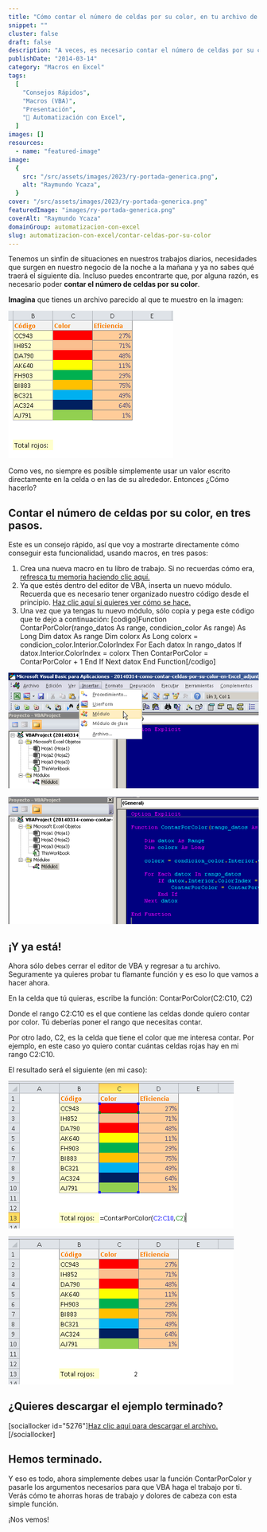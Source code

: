 ```yaml
---
title: "Cómo contar el número de celdas por su color, en tu archivo de Excel [CR]"
snippet: ""
cluster: false
draft: false
description: "A veces, es necesario contar el número de celdas por su color y es entonces que te preguntas ¿Cómo lo hago? Aquí te dejo los tres pasos para lograrlo."
publishDate: "2014-03-14"
category: "Macros en Excel"
tags:
  [
    "Consejos Rápidos",
    "Macros (VBA)",
    "Presentación",
    "🤖 Automatización con Excel",
  ]
images: []
resources:
  - name: "featured-image"
image:
  {
    src: "/src/assets/images/2023/ry-portada-generica.png",
    alt: "Raymundo Ycaza",
  }
cover: "/src/assets/images/2023/ry-portada-generica.png"
featuredImage: "images/ry-portada-generica.png"
coverAlt: "Raymundo Ycaza"
domainGroup: automatizacion-con-excel
slug: automatizacion-con-excel/contar-celdas-por-su-color
---
```


Tenemos un sinfín de situaciones en nuestros trabajos diarios, necesidades que surgen en nuestro negocio de la noche a la mañana y ya no sabes qué traerá el siguiente día. Incluso puedes encontrarte que, por alguna razón, es necesario poder **contar el número de celdas por su color**.

**Imagina** que tienes un archivo parecido al que te muestro en la imagen:

[![Cómo contar celdas por su color](/src/assets/images/2023/20140314-como-contar-celdas-por-su-color-en-Excel000247.png)](http://raymundoycaza.com/wp-content/uploads//20140314-como-contar-celdas-por-su-color-en-Excel000247.png)

Como ves, no siempre es posible simplemente usar un valor escrito directamente en la celda o en las de su alrededor. Entonces ¿Cómo hacerlo?

## Contar el número de celdas por su color, en tres pasos.

Este es un consejo rápido, así que voy a mostrarte directamente cómo conseguir esta funcionalidad, usando macros, en tres pasos:

1. Crea una nueva macro en tu libro de trabajo. Si no recuerdas cómo era, [refresca tu memoria haciendo clic aquí.](http://raymundoycaza.com/escribe-tu-primera-macro-en-excel/ "Crear una macro en Excel")
2. Ya que estés dentro del editor de VBA, inserta un nuevo módulo. Recuerda que es necesario tener organizado nuestro código desde el principio. [Haz clic aquí si quieres ver cómo se hace.](http://raymundoycaza.com/como-insertar-un-modulo-en-excel/ "Cómo insertar un módulo en VBA")
3. Una vez que ya tengas tu nuevo módulo, sólo copia y pega este código que te dejo a continuación: \[codigo\]Function ContarPorColor(rango_datos As range, condicion_color As range) As Long Dim datox As range Dim colorx As Long colorx = condicion_color.Interior.ColorIndex For Each datox In rango_datos If datox.Interior.ColorIndex = colorx Then ContarPorColor = ContarPorColor + 1 End If Next datox End Function\[/codigo\]

[![Cómo contar celdas por su color](/src/assets/images/2023/20140314-como-contar-celdas-por-su-color-en-Excel000248-600x276.png)](http://raymundoycaza.com/wp-content/uploads//20140314-como-contar-celdas-por-su-color-en-Excel000248.png)

[![Cómo contar celdas por su color](/src/assets/images/2023/20140314-como-contar-celdas-por-su-color-en-Excel000252-600x305.png)](http://raymundoycaza.com/wp-content/uploads//20140314-como-contar-celdas-por-su-color-en-Excel000252.png)

## ¡Y ya está!

Ahora sólo debes cerrar el editor de VBA y regresar a tu archivo. Seguramente ya quieres probar tu flamante función y es eso lo que vamos a hacer ahora.

En la celda que tú quieras, escribe la función: ContarPorColor(C2:C10, C2)

Donde el rango C2:C10 es el que contiene las celdas donde quiero contar por color. Tú deberías poner el rango que necesitas contar.

Por otro lado, C2, es la celda que tiene el color que me interesa contar. Por ejemplo, en este caso yo quiero contar cuántas celdas rojas hay en mi rango C2:C10.

El resultado será el siguiente (en mi caso):

[![Cómo contar celdas por su color](/src/assets/images/2023/20140314-como-contar-celdas-por-su-color-en-Excel000254.png)](http://raymundoycaza.com/wp-content/uploads//20140314-como-contar-celdas-por-su-color-en-Excel000254.png)

[![Cómo contar celdas por su color](/src/assets/images/2023/20140314-como-contar-celdas-por-su-color-en-Excel000255.png)](http://raymundoycaza.com/wp-content/uploads//20140314-como-contar-celdas-por-su-color-en-Excel000255.png)

## ¿Quieres descargar el ejemplo terminado?

\[sociallocker id="5276"\][Haz clic aquí para descargar el archivo.](http://raymundoycaza.com/wp-content/uploads//20140314-como-contar-celdas-por-su-color-en-Excel_adjunto.xlsm "Descargar el archivo.")\[/sociallocker\]

## Hemos terminado.

Y eso es todo, ahora simplemente debes usar la función ContarPorColor y pasarle los argumentos necesarios para que VBA haga el trabajo por ti. Verás cómo te ahorras horas de trabajo y dolores de cabeza con esta simple función.

¡Nos vemos!
